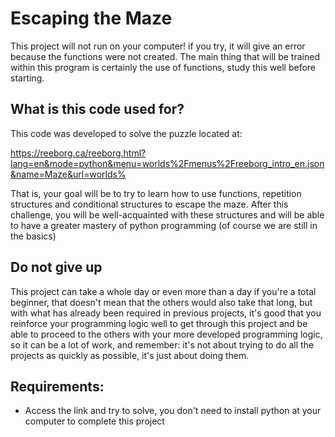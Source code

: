 # Escaping the Maze

This project will not run on your computer! if you try, it will give an error because the functions were not created. The main thing that will be trained within this program is certainly the use of functions, study this well before starting.

## What is this code used for?

This code was developed to solve the puzzle located at:

https://reeborg.ca/reeborg.html?lang=en&mode=python&menu=worlds%2Fmenus%2Freeborg_intro_en.json&name=Maze&url=worlds%

That is, your goal will be to try to learn how to use functions, repetition structures and conditional structures to escape the maze. After this challenge, you will be well-acquainted with these structures and will be able to have a greater mastery of python programming (of course we are still in the basics)

## Do not give up

This project can take a whole day or even more than a day if you're a total beginner, that doesn't mean that the others would also take that long, but with what has already been required in previous projects, it's good that you reinforce your programming logic well to get through this project and be able to proceed to the others with your more developed programming logic, so it can be a lot of work, and remember: it's not about trying to do all the projects as quickly as possible, it's just about doing them.


## Requirements:

- Access the link and try to solve, you don't need to install python at your computer to complete this project
